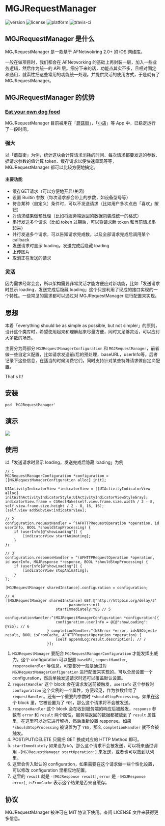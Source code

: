 # MGJRequestManager
![version](https://img.shields.io/cocoapods/v/MGJRequestManager.svg) ![license](https://img.shields.io/cocoapods/l/MGJRequestManager.svg) ![platform](https://img.shields.io/cocoapods/p/MGJRequestManager.svg) ![travis-ci](https://travis-ci.org/mogujie/MGJRequestManager.svg?branch=master)

## MGJRequestManager 是什么
MGJRequestManager 是一款基于 AFNetwokring 2.0+ 的 iOS 网络库。

一般在做项目时，我们都会在 AFNetworking 的基础上再封装一层，加入一些业务逻辑，然后作为统一的 API 层。细分下来的话，功能点其实不多，且相对固定和通用，就索性把这些常用的功能统一处理，并提供灵活的使用方式，于是就有了 MGJRequestManager。

## MGJRequestManager 的优势
### [Eat your own dog food](http://en.wikipedia.org/wiki/Eating_your_own_dog_food)
MGJRequestManager 目前被用在「[蘑菇街](http://www.mogujie.com)」，「[小店](http://www.xiaodian.com/pc/download)」等 App 中，已稳定运行了一段时间。

### 强大
以「蘑菇街」为例，统计这块会计算请求消耗的时间、每次请求都要发送的参数、据请求参数的值计算 token、缓存请求以便快速呈现等等，MGJRequestManager 都可以比较方便地搞定。

#### 主要功能
* 缓存GET请求（可以方便地开启/关闭）
* 设置 Builtin 参数（每次请求都会带上的参数，如设备型号等）
* 符合某种（自定义）条件时，可以不发送请求（比如用户多次点击「喜欢」按钮）
* 对请求结果做预处理（比如将服务端返回的数据包装成统一的格式）
* 串行发送多个请求（比如 token 过期后，可以将请求新 token 和当前请求串起来）
* 并行发送多个请求，可以告知请求完成数，以及全部请求完成后调用某个 callback
* 发送请求时显示 loading，发送完成后隐藏 loading
* 上传图片
* 取消正在发送的请求


### 灵活
因为需求经常会变，所以架构需要非常灵活才能方便应对新功能，比如「发送请求时显示 loading，发送完成后隐藏 loading」这个只是利用了现成的接口实现的一个特性。一些常见的需求都可以通过对 MGJRequestManager 进行配置来实现。

## 思想
本着「everything should be as simple as possible, but not simpler」的原则，设计这个类库时，希望使用起来和理解起来尽量方便，同时又足够灵活，可以应付大多数的场景。

主要分为两部分 `MGJRequestManagerConfiguration` 和 `MGJRequestManager`，前者做一些自定义配置，比如请求发送前/后的预处理，baseURL，userInfo等。后者记录下这些信息，在适当的时候消费它们，同时支持针对某些特殊请求做自定义配置。

That's It!

## 安装

```
pod 'MGJRequestManager'
```

## 演示
![](http://ww3.sinaimg.cn/large/afe37136gw1eqi6vj4g6bg207g0dctl6.gif)

## 使用

以「发送请求时显示 loading，发送完成后隐藏 loading」为例

```objc
// 1
MGJRequestManagerConfiguration *configuration = [[MGJRequestManagerConfiguration alloc] init];

UIActivityIndicatorView *indicatorView = [[UIActivityIndicatorView alloc] initWithActivityIndicatorStyle:UIActivityIndicatorViewStyleGray];
indicatorView.frame = CGRectMake(self.view.frame.size.width / 2 - 8, self.view.frame.size.height / 2 - 8, 16, 16);
[self.view addSubview:indicatorView];

// 2
configuration.requestHandler = ^(AFHTTPRequestOperation *operation, id userInfo, BOOL *shouldStopProcessing) {
	if (userInfo[@"showLoading"]) {
		[indicatorView startAnimating];
	}
};

// 3
configuration.responseHandler = ^(AFHTTPRequestOperation *operation, id userInfo, MGJResponse *response, BOOL *shouldStopProcessing) {
	if (userInfo[@"showLoading"]) {
		[indicatorView stopAnimating];
	}
};

[MGJRequestManager sharedInstance].configuration = configuration;

// 4
[[MGJRequestManager sharedInstance] GET:@"http://httpbin.org/delay/2"
							 parameters:nil
					   startImmediately:YES // 5
				   configurationHandler:^(MGJRequestManagerConfiguration *configuration){
					   configuration.userInfo = @{@"showLoading": @YES}; // 6
				   } completionHandler:^(NSError *error, id<NSObject> result, BOOL isFromCache, AFHTTPRequestOperation *operation) {
					   [self appendLog:result.description]; // 7
				   }];

```

1. `MGJRequestManager` 要配合 `MGJRequestManagerConfiguration` 才能发挥出威力。这个 configuration 可以配置 `baseURL`, `requestHandler`, `responseHandler` 等信息，可变部分一般是通过对 `MGJRequestManagerConfiguration` 进行配置来实现的。可以全局设置一个 configuration，然后单独发送请求时还可以覆盖默认设置。
2. `requestHandler` 这个 block 会在请求发送前被触发，`userInfo` 这个参数时 `configuration` 这个实例的一个属性，方便起见，作为参数传给了 `requestHandler`。还有一个重要的参数时 `*shouldStopProcessing`，如果在这个 block 里，它被设置为了 `YES`，那么这个请求将不会被发送。
3. `responseHandler` 这个 block 会在收到服务端的响应后被触发，`response` 参数有 `error` 和 `result` 两个属性，服务端返回的数据都被放到了 `result` 属性里，在这里可以对它进行解析，然后重新设置 response。如果 `*shouldStopProcessing` 被设置为了 `YES`，那么 `completionHandler` 就不会被触发。
4. POST/PUT/DELETE 只需把 GET 换成对应的 HTTP Method 即可。
5. `startImmediately` 如果设为 `NO`，那么这个请求不会被发送，可以将来通过调用 `-[MGJRequestManager startOperation:]` 来发送，或者也可以放到队列里。
6. 这里会传入默认的 configuration，如果需要在这个请求做一些个性化设置，可以修改 configuration 里相应地配置。
7. 这里的 `result` 就是 `-[MGJResponse result]`, `error` 是 `-[MGJResponse error]`, `isFromCache` 表示这个结果是否来自缓存。

## 协议
MGJRequestManager 被许可在 MIT 协议下使用。查阅 LICENSE 文件来获得更多信息。
